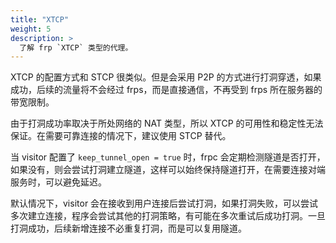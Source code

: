 ```yaml
---
title: "XTCP"
weight: 5
description: >
  了解 frp `XTCP` 类型的代理。
---
```


XTCP 的配置方式和 STCP 很类似。但是会采用 P2P 的方式进行打洞穿透，如果成功，后续的流量将不会经过 frps，而是直接通信，不再受到 frps 所在服务器的带宽限制。

由于打洞成功率取决于所处网络的 NAT 类型，所以 XTCP 的可用性和稳定性无法保证。在需要可靠连接的情况下，建议使用 STCP 替代。

当 visitor 配置了 `keep_tunnel_open = true` 时，frpc 会定期检测隧道是否打开，如果没有，则会尝试打洞建立隧道，这样可以始终保持隧道打开，在需要连接对端服务时，可以避免延迟。

默认情况下，visitor 会在接收到用户连接后尝试打洞，如果打洞失败，可以尝试多次建立连接，程序会尝试其他的打洞策略，有可能在多次重试后成功打洞。一旦打洞成功，后续新增连接不必重复打洞，而是可以复用隧道。
